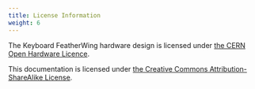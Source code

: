 ```yaml
---
title: License Information
weight: 6
---
```


The Keyboard FeatherWing hardware design is licensed under [the CERN Open Hardware Licence](https://github.com/solderparty/keyboard_featherwing_hw/blob/master/LICENSE.md).

This documentation is licensed under [the Creative Commons Attribution-ShareAlike License](https://creativecommons.org/licenses/by-sa/4.0/).
